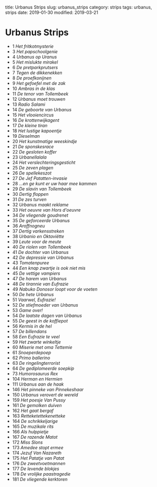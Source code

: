 title: Urbanus Strips
slug: urbanus_strips
category: strips
tags: urbanus, strips
date: 2019-01-30
modified: 2019-03-21

# Urbanus Strips


*   1 _Het fritkotmysterie_
*   3 _Het papschoolgenie_
*   4 _Urbanus op Uranus_
*   5 _Het mislukte mirakel_
*   6 _De pretparkprutsers_
*   7 _Tegen de dikkenekken_
*   8 _De proefkonijnen_
*   9 _Het gefoefel met de zak_
*  10 _Ambras in de klas_
*  11 _De tenor van Tollembeek_
*  12 _Urbanus moet trouwen_
*  13 _Radio Salami_
*  14 _De geboorte van Urbanus_
*  15 _Het vlooiencircus_
*  16 _De krottenwijkagent_
*  17 _De kleine tiran_
*  18 _Het lustige kapoentje_
*  19 _Dieselman_
*  20 _Het kunstmatige weeskindje_
*  21 _De sponskesrace_
*  22 _De gesloten koffer_
*  23 _Urbanellalala_
*  24 _Het verslechteringsgesticht_
*  25 _De zeven plagen_
*  26 _De spellekeszot_
*  27 _De Jef Patatten-invasie_
*  28 _...en ge kunt er uw haar mee kammen_
*  29 _De slavin van Tollembeek_
*  30 _Dertig floppen_
*  31 _De zes turven_
*  32 _Urbanus maakt reklame_
*  33 _Het oeuvre van Hors d'oeuvre_
*  34 _De vliegende goudrenet_
*  35 _De geforceerde Urbanus_
*  36 _Aroffnogneu_
*  37 _Dertig varkensstreken_
*  38 _Urbanio en Oktaviëtte_
*  39 _Leute voor de meute_
*  40 _De riolen van Tollembeek_
*  41 _De dochter van Urbanus_
*  42 _De depressie van Urbanus_
*  43 _Tomatenpuree_
*  44 _Een knap zwartje is ook niet mis_
*  45 _De vettige vampiers_
*  47 _De harem van Urbanus_
*  48 _De tirannie van Eufrazie_
*  49 _Nabuko Donosor loopt voor de voeten_
*  50 _De hete Urbanus_
*  51 _Vaarwel, Eufrazie!_
*  52 _De stiefmoeder van Urbanus_
*  53 _Game over!_
*  54 _De laatste dagen van Urbanus_
*  55 _De geest in de koffiepot_
*  56 _Kermis in de hel_
*  57 _De billendans_
*  58 _Een Eufrazie te veel_
*  59 _Het zwarte winkeltje_
*  60 _Miserie met oma Tettemie_
*  61 _Snoeperdepoep_
*  62 _Primo ballerino_
*  63 _De ringelingterrorist_
*  64 _De gediplomeerde soepkip_
*  73 _Humorosaurus Rex_
* 104 _Herman en Hermien_
* 111 _Urbanus aan de haak_
* 146 _Het pinneke van Pinnekeshaar_
* 150 _Urbanus verovert de wereld_
* 159 _Het poesje Van Pussy_
* 161 _De gemolken duiven_
* 162 _Het gaat bergaf_
* 163 _Retteketettekenetteke_
* 164 _De schrikkeljarige_
* 165 _De muzikale rits_
* 166 _Als hulppietje_
* 167 _De razende Matot_
* 172 _Miss Slons_
* 173 _Amedee stopt ermee_
* 174 _Jezuf Van Nazareth_
* 175 _Het Patatje van Patat_
* 176 _De zweetvoetmannen_
* 177 _De levende blokjes_
* 178 _De vrolijke paastragedie_
* 181 _De vliegende kerktoren_
